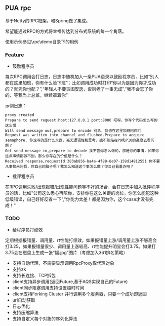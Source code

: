 ## PUA rpc

基于Netty的RPC框架，和Spring做了集成。

希望能通过RPC的方式将幸福传达到分布式系统的每一个角落。

使用示例参见\rpc\demo目录下的用例

### Feature
- 鼓励程序员

每次RPC调用会打日志，日志中随机加入一条PUA语录以鼓励程序员，比如“别人都在这里加班，你有什么脸下班”；比如调用成功时打印“你以为是因为你才成功的？就凭你也配？”,“年轻人不要贪图安逸，否则老了一事无成”,“我不会忘了你的，等我当上总监，继续罩着你”

示例日志：
```$xslt
proxy created
Prepare to send request.host:127.0.0.1 port:8000 哎呀，你写个代码怎么写的这么慢
Will send message out,prepare to encode 别急，我也在这里加班陪你们
Request was written into channel and flushed.Prepare to acquire semaphore. 你这写的是什么东西，毫无逻辑性和思考，能不能站在P9和P10的高度去看问题？
Get send message in,prepare to decode 我不管你怎么做的，那是你的事情，如果你这点事情都做不到，那么你存在的价值是什么？
Received response,requestId:303ab856-ba4a-4f88-8e07-159d14812551 你不要凡事都来问我，你自己的脑子呢？我怎么知道这个事怎么做？你自己看着办吧？
```
- 批评程序员

在RPC调用失败/出现报错/出现性能问题等不好的场合，会在日志中加入批评程序员的话，比如"公司这么悉心再陪你，安排你在这么关键的岗位，你怎么能犯这种低级错误，自己好好反省一下","你能力太差！都是因为你，这个case才没有完成！"

### TODO


- 给程序员打绩效

定期根据报错量、调用量、rt性能打绩效，如果报错量上涨/调用量上涨不够高会打3.25，如果报错量很少、调用量上涨较高、rt性能提升明显会打3.75。如果打3.75会在磁盘上生成一张“福.jpg”图片（考虑加入361排名策略）
- 支持自动代理，不需要显示调用RpcProxy取代理对象
- 支持zk
- 支持长连接、TCP拆包 
- client支持异步调用(返回Future,基于AQS实现自己的Future)
- client同步阻塞调用支持设置超时时间
- client支持Forking Cluster 并行调用多个服务器，只要一个成功即返回
- url自动获取
- 日志优化
- 支持压缩算法
- 支持自定义每个对象的序列化算法
